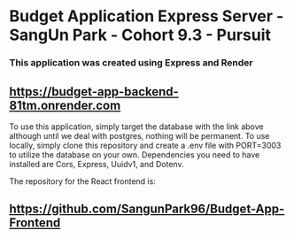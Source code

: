 # Budget Application Express Server - SangUn Park - Cohort 9.3 - Pursuit

### This application was created using Express and Render

## https://budget-app-backend-81tm.onrender.com

To use this application, simply target the database with the link above although until we deal with postgres, nothing will be
permanent. To use locally, simply clone this repository and create a .env file with PORT=3003 to utilize the database on your own.
Dependencies you need to have installed are Cors, Express, Uuidv1, and Dotenv.

The repository for the React frontend is:

## https://github.com/SangunPark96/Budget-App-Frontend
